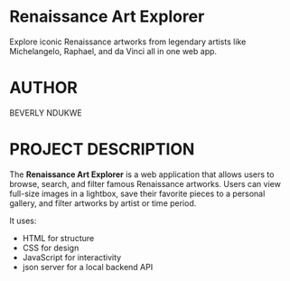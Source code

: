 # Renaissance Art Explorer

Explore iconic Renaissance artworks from legendary artists like Michelangelo, Raphael, and da Vinci all in one web app.

# AUTHOR
BEVERLY NDUKWE

# PROJECT DESCRIPTION
The **Renaissance Art Explorer** is a web application that allows users to browse, search, and filter famous Renaissance artworks. Users can view full-size images in a lightbox, save their favorite pieces to a personal gallery, and filter artworks by artist or time period.

It uses:
- HTML for structure
- CSS for design
- JavaScript for interactivity
- json server for a local backend API
